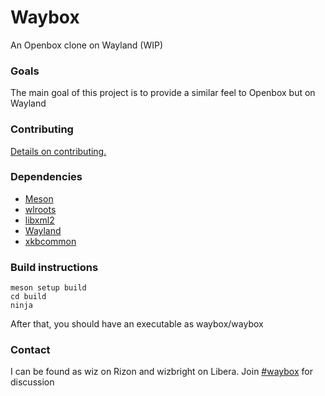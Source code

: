 # Waybox
An Openbox clone on Wayland (WIP)

### Goals
The main goal of this project is to provide a similar feel to Openbox but on Wayland

### Contributing

[Details on
contributing.](https://github.com/wizbright/waybox/blob/master/CONTRIBUTING.md)

### Dependencies

* [Meson](https://mesonbuild.com/)
* [wlroots](https://gitlab.freedesktop.org/wlroots/wlroots/)
* [libxml2](http://xmlsoft.org/)
* [Wayland](https://wayland.freedesktop.org/)
* [xkbcommon](https://xkbcommon.org/)

### Build instructions

```
meson setup build
cd build
ninja
```

After that, you should have an executable as waybox/waybox

### Contact
I can be found as wiz on Rizon and wizbright on Libera. 
Join [#waybox](https://libera.chat/guides/connect) for discussion
